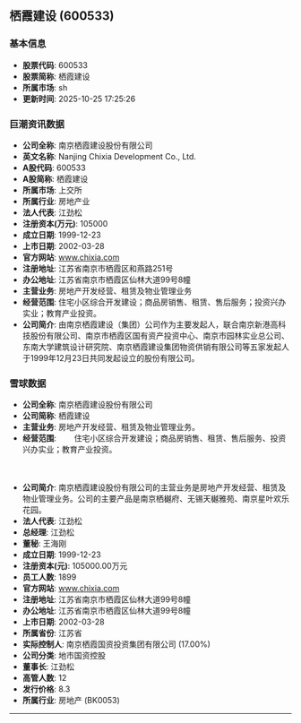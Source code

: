 ## 栖霞建设 (600533)

### 基本信息

- **股票代码**: 600533
- **股票简称**: 栖霞建设
- **所属市场**: sh
- **更新时间**: 2025-10-25 17:25:26

### 巨潮资讯数据

- **公司全称**: 南京栖霞建设股份有限公司
- **英文名称**: Nanjing Chixia Development Co., Ltd.
- **A股代码**: 600533
- **A股简称**: 栖霞建设
- **所属市场**: 上交所
- **所属行业**: 房地产业
- **法人代表**: 江劲松
- **注册资本(万元)**: 105000
- **成立日期**: 1999-12-23
- **上市日期**: 2002-03-28
- **官方网站**: www.chixia.com
- **注册地址**: 江苏省南京市栖霞区和燕路251号
- **办公地址**: 江苏省南京市栖霞区仙林大道99号8幢
- **主营业务**: 房地产开发经营、租赁及物业管理业务
- **经营范围**: 住宅小区综合开发建设；商品房销售、租赁、售后服务；投资兴办实业；教育产业投资。
- **公司简介**: 由南京栖霞建设（集团）公司作为主要发起人，联合南京新港高科技股份有限公司、南京市栖霞区国有资产投资中心、南京市园林实业总公司、东南大学建筑设计研究院、南京栖霞建设集团物资供销有限公司等五家发起人于1999年12月23日共同发起设立的股份有限公司。

### 雪球数据

- **公司全称**: 南京栖霞建设股份有限公司
- **公司简称**: 栖霞建设
- **主营业务**: 房地产开发经营、租赁及物业管理业务。
- **经营范围**: 　　住宅小区综合开发建设；商品房销售、租赁、售后服务、投资兴办实业；教育产业投资。

　　
- **公司简介**: 南京栖霞建设股份有限公司的主营业务是房地产开发经营、租赁及物业管理业务。公司的主要产品是南京栖樾府、无锡天樾雅苑、南京星叶欢乐花园。
- **法人代表**: 江劲松
- **总经理**: 江劲松
- **董秘**: 王海刚
- **成立日期**: 1999-12-23
- **注册资本(元)**: 105000.00万元
- **员工人数**: 1899
- **官方网站**: www.chixia.com
- **注册地址**: 江苏省南京市栖霞区仙林大道99号8幢
- **办公地址**: 江苏省南京市栖霞区仙林大道99号8幢
- **上市日期**: 2002-03-28
- **所属省份**: 江苏省
- **实际控制人**: 南京栖霞国资投资集团有限公司 (17.00%)
- **公司分类**: 地市国资控股
- **董事长**: 江劲松
- **高管人数**: 12
- **发行价格**: 8.3
- **所属行业**: 房地产 (BK0053)

---
